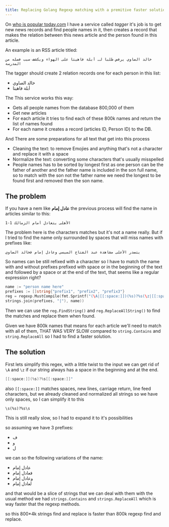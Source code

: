 ```yaml
---
title: Replacing Golang Regexp matching with a premitive faster solution
---
```


On [who is popular today.com](https://www.whoispopulartoday.com) I have a
service called *tagger* it's job is to get new news records and find people
names in it, then creates a record that makes the relation between this news
article and the person found in this article.

An example is an RSS article titled:

```
خالد الصاوي يرفض طلبا لـ أبلة فاهيتا على الهواء ويكشف سبب فصله من المدرسة
```

The tagger should create 2 relation records one for each person in this list:

- خالد الصاوي
- أبلة فاهيتا

The This service works this way:

- Gets all people names from the database 800,000 of them
- Get new articles
- For each article it tries to find each of these 800k names and return the list
  of names found
- For each name it creates a record (articles ID, Person ID) to the DB.

And There are some preparations for all text that get into this process

- Cleaning the text: to remove Emojies and anything that's not a character and
  replace it with a space
- Normalize the text: converting some characters that's usually misspelled
- People names has to be sorted by longest first as one person can be the father
  of another and the father name is included in the son full name, so to match
  with the son not the father name we need the longest to be found first and
  removed then the son name.

## The problem

If you have a nem like **عادل إمام** the previous process will find the name in
articles similar to this:

```
الأهلى يتعادل أمام الزمالك 1-1
```

The problem here is the characters matches but it's not a name really. But if I
tried to find the name only surrounded by spaces that will miss names with
prefixes like:

```
يتصدر الأعلى مشاهدة عبد الفتاح السيسي وعادل إمام فخالد الصاوي
```

So names can be still refixed with a character so I have to match the name with
and without prefixes prefixed with space or in the beginning of the text and
followed by a space or at the end of the text, that seems like a regular
expression right?

```go
name := "person name here"
prefixes := []string{"prefix1", "prefix2", "prefix3"}
reg = regexp.MustCompile(fmt.Sprintf("(\A|[[:space:]])(%s)?%s(\z|[[:space:]])",
strings.join(prefixes, "|"), name))
```

Then we can use the `reg.FindString()` and `reg.ReplaceAllString()` to find the
matches and replace them when found.

Given we have 800k names that means for each article we'll need to match with
all of them, THAT WAS VERY SLOW compared to `string.Contains` and
`string.ReplaceAll` so I had to find a faster solution.

## The solution

First lets simplify this regex, with a little twist to the input we can get rid
of `\A` and `\z` if our string always has a space in the beginning and at the
end.

```go
[[:space:]](%s)?%s[[:space:]]"
```

also `[[:space:]]` matches spaces, new lines, carriage return, line feed
characters, but we already cleaned and normalized all strings so we have only
spaces, so I can simplify it to this

```
\s(%s)?%s\s
```

This is still really slow, so I had to expand it to it's possibilities

so assuming we have 3 prefixes:

- ف
- و
- ل

we can so the following variations of the name:

- عادل إمام
- فعادل إمام
- وعادل إمام
- لعادل إمام

and that would be a slice of strings that we can deal with them with the usual
method we had `strings.Contains` and `strings.ReplaceAll` which is way faster
that the regexp methods.

so this 800*4k strings find and replace is faster than 800k regexp find
and replace.
